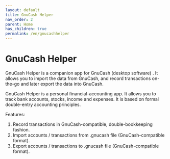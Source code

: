 ```yaml
---
layout: default
title: GnuCash Helper
nav_order: 2
parent: Home
has_children: true
permalink: /en/gnucashhelper
---
```


# GnuCash Helper

GnuCash Helper is a companion app for GnuCash (desktop software) . It allows you to import the data from GnuCash, and record transactions on-the-go and later export the data into GnuCash.

GnuCash Helper is a personal financial-accounting app. It allows you to track bank accounts, stocks, income and expenses. It is based on formal double-entry accounting principles.

Features:
1. Record transactions in GnuCash-compatible, double-bookkeeping fashion.
2. Import accounts / transactions from .gnucash file (GnuCash-compatible format).
3. Export accounts / transactions to .gnucash file (GnuCash-compatible format).
